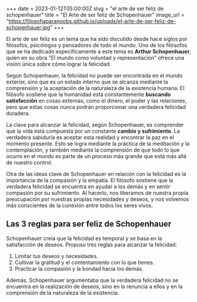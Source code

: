 +++
date = 2023-01-12T05:00:00Z
slug = "el arte de ser feliz de schopenhauer"
title = "El Arte de ser feliz de Schopenhauer"
image_url = "https://filosofiaparanoobs.github.io/uploads/el-arte-de-ser-feliz-de-schopenhauer.jpg"
+++
&nbsp;

El arte de ser feliz es un tema que ha sido discutido desde hace siglos por filósofos, psicólogos y pensadores de todo el mundo. Uno de los filósofos que se ha dedicado específicamente a este tema es **Arthur Schopenhauer**, quien en su obra "El mundo como voluntad y representación" ofrece una visión única sobre cómo lograr la felicidad.

Según Schopenhauer, la felicidad no puede ser encontrada en el mundo exterior, sino que es un estado interno que se alcanza mediante la comprensión y la aceptación de la naturaleza de la existencia humana. El filósofo sostiene que la humanidad está constantemente **buscando satisfacción** en cosas externas, como el dinero, el poder y las relaciones, pero que estas cosas nunca podrán proporcionar una verdadera felicidad duradera.

La clave para alcanzar la felicidad, según Schopenhauer, es comprender que la vida está compuesta por un constante **cambio y sufrimiento**. La verdadera sabiduría es aceptar esta realidad y encontrar la paz en el momento presente. Esto se logra mediante la práctica de la meditación y la contemplación, y también mediante la comprensión de que todo lo que ocurre en el mundo es parte de un proceso más grande que está más allá de nuestro control.

Otra de las ideas clave de Schopenhauer en relación con la felicidad es la importancia de la compasión y la empatía. El filósofo sostiene que la verdadera felicidad se encuentra en ayudar a los demás y en sentir compasión por su sufrimiento. Al hacerlo, nos liberamos de nuestra propia preocupación por nuestras propias necesidades y deseos, y nos volvemos más conscientes de la conexión entre todos los seres vivos.

## Las 3 reglas para ser feliz de Schopenhauer

Schopenhauer creía que la felicidad es temporal y se basa en la satisfacción de deseos. Propuso tres reglas para alcanzar la felicidad:

1. Limitar tus deseos y necesidades.
2. Cultivar la gratitud y el contentamiento con lo que tienes.
3. Practicar la compasión y la bondad hacia los demás.

Además, Schopenhauer argumentaba que la verdadera felicidad no se encuentra en la realización de deseos, sino en la renuncia a ellos y en la comprensión de la naturaleza de la existencia.